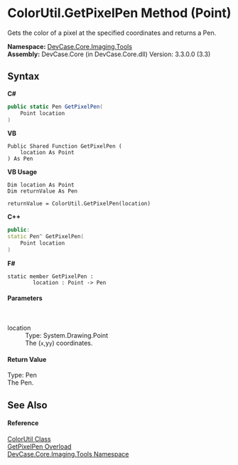 # ColorUtil.GetPixelPen Method (Point)
 

Gets the color of a pixel at the specified coordinates and returns a Pen.

**Namespace:**&nbsp;<a href="N_DevCase_Core_Imaging_Tools">DevCase.Core.Imaging.Tools</a><br />**Assembly:**&nbsp;DevCase.Core (in DevCase.Core.dll) Version: 3.3.0.0 (3.3)

## Syntax

**C#**<br />
``` C#
public static Pen GetPixelPen(
	Point location
)
```

**VB**<br />
``` VB
Public Shared Function GetPixelPen ( 
	location As Point
) As Pen
```

**VB Usage**<br />
``` VB Usage
Dim location As Point
Dim returnValue As Pen

returnValue = ColorUtil.GetPixelPen(location)
```

**C++**<br />
``` C++
public:
static Pen^ GetPixelPen(
	Point location
)
```

**F#**<br />
``` F#
static member GetPixelPen : 
        location : Point -> Pen 

```


#### Parameters
&nbsp;<dl><dt>location</dt><dd>Type: System.Drawing.Point<br />The (`x`,y`y`) coordinates.</dd></dl>

#### Return Value
Type: Pen<br />The Pen.

## See Also


#### Reference
<a href="T_DevCase_Core_Imaging_Tools_ColorUtil">ColorUtil Class</a><br /><a href="Overload_DevCase_Core_Imaging_Tools_ColorUtil_GetPixelPen">GetPixelPen Overload</a><br /><a href="N_DevCase_Core_Imaging_Tools">DevCase.Core.Imaging.Tools Namespace</a><br />
